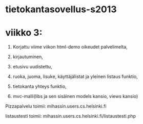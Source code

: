 tietokantasovellus-s2013
========================
viikko 3:
=========
1. Korjattu viime viikon html-demo oikeudet palvelimelta,

2. kirjautuminen,

3. etusivu uudistettu,

4. ruoka, juoma, lisuke, käyttäjälistat ja yleinen listaus funktio,

5. tietokanta yhteys funktio,

6. mvc-malli(libs ja sen sisäinen models kansio, views kansio)

Pizzapalvelu toimii:
mihassin.users.cs.helsinki.fi

listaustesti toimii:
mihassin.users.cs.helsinki.fi/listaustesti.php
